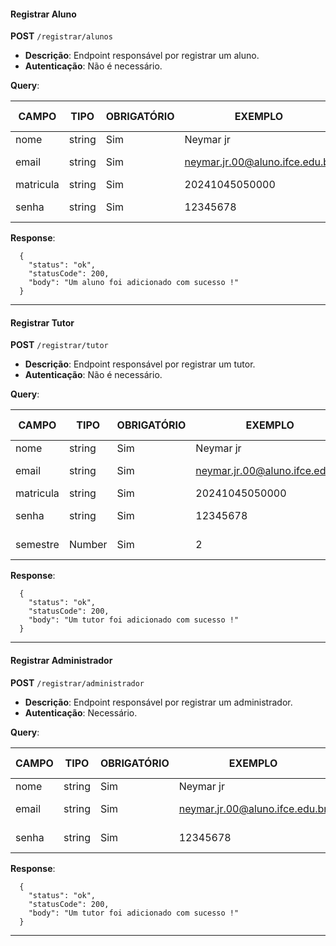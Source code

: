 #### Registrar Aluno

**POST** `/registrar/alunos`

- **Descrição**: Endpoint responsável por registrar um aluno.
- **Autenticação**: Não é necessário.

**Query**:

| CAMPO        | TIPO   | OBRIGATÓRIO   | EXEMPLO                        | VALORES ACEITOS                |
| ------------ | ------ | ------------- | ------------------------------ | ------------------------------ |
| nome         | string | Sim           | Neymar jr                      |                                |
| email        | string | Sim           | neymar.jr.00@aluno.ifce.edu.br | somente @aluno.ifce.edu.br     |
| matricula    | string | Sim           | 20241045050000                 |                                |
| senha        | string | Sim           | 12345678                       | De 8 até - caracteres          |

**Response**:

```
  {
    "status": "ok",
    "statusCode": 200,
    "body": "Um aluno foi adicionado com sucesso !"
  }

```

---

#### Registrar Tutor

**POST** `/registrar/tutor`

- **Descrição**: Endpoint responsável por registrar um tutor.
- **Autenticação**: Não é necessário.

**Query**:

| CAMPO        | TIPO   | OBRIGATÓRIO   | EXEMPLO                        | VALORES ACEITOS                |
| ------------ | ------ | ------------- | ------------------------------ | ------------------------------ |
| nome         | string | Sim           | Neymar jr                      |                                |
| email        | string | Sim           | neymar.jr.00@aluno.ifce.edu.br | somente @aluno.ifce.edu.br     |
| matricula    | string | Sim           | 20241045050000                 |                                |
| senha        | string | Sim           | 12345678                       | De 8 até - caracteres          |
| semestre     | Number | Sim           | 2                              | Do 1° até - semestre           |

**Response**:

```
  {
    "status": "ok",
    "statusCode": 200,
    "body": "Um tutor foi adicionado com sucesso !"
  }

```

---

#### Registrar Administrador

**POST** `/registrar/administrador`

- **Descrição**: Endpoint responsável por registrar um administrador.
- **Autenticação**: Necessário.

**Query**:

| CAMPO        | TIPO   | OBRIGATÓRIO   | EXEMPLO                        | VALORES ACEITOS                |
| ------------ | ------ | ------------- | ------------------------------ | ------------------------------ |
| nome         | string | Sim           | Neymar jr                      |                                |
| email        | string | Sim           | neymar.jr.00@aluno.ifce.edu.br | somente @ifce.edu.br           |
| senha        | string | Sim           | 12345678                       | De 8 até - caracteres          |

**Response**:

```
  {
    "status": "ok",
    "statusCode": 200,
    "body": "Um tutor foi adicionado com sucesso !"
  }

```

---
